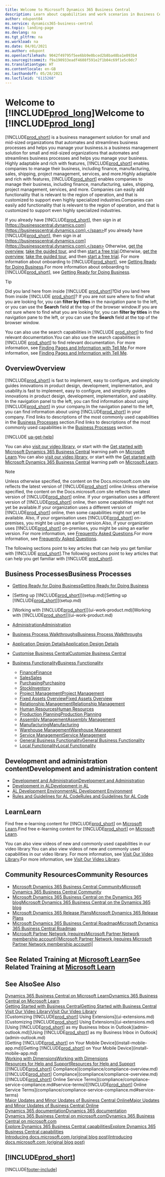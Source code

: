 ```yaml
---
title: Welcome to Microsoft Dynamics 365 Business Central
description: Learn about capabilities and work scenarios in Business Central that helps companies manage their business, including finance, manufacturing, sales, shipping, project management, services, and more.
author: edupont04
ms.service: dynamics365-business-central
ms.topic: landing-page
ms.devlang: na
ms.tgt_pltfrm: na
ms.workload: na
ms.date: 04/01/2021
ms.author: edupont
ms.openlocfilehash: 9042f49795f5ee6bb9e0bced2b8ba48ba1e093b4
ms.sourcegitcommit: f9a190933eadf4608f591e2f1b04c69f1e5c0dc7
ms.translationtype: HT
ms.contentlocale: en-GB
ms.lasthandoff: 05/28/2021
ms.locfileid: "6115268"
---
```

# <a name="welcome-to-prod_long"></a><span data-ttu-id="d5fbd-103">Welcome to [!INCLUDE[prod_long](includes/prod_long.md)]</span><span class="sxs-lookup"><span data-stu-id="d5fbd-103">Welcome to [!INCLUDE[prod_long](includes/prod_long.md)]</span></span>

[!INCLUDE[prod_short](includes/prod_short.md)] <span data-ttu-id="d5fbd-104">is a business management solution for small and mid-sized organizations that automates and streamlines business processes and helps you manage your business.</span><span class="sxs-lookup"><span data-stu-id="d5fbd-104">is a business management solution for small and mid-sized organizations that automates and streamlines business processes and helps you manage your business.</span></span> <span data-ttu-id="d5fbd-105">Highly adaptable and rich with features, [!INCLUDE[prod_short](includes/prod_short.md)] enables companies to manage their business, including finance, manufacturing, sales, shipping, project management, services, and more.</span><span class="sxs-lookup"><span data-stu-id="d5fbd-105">Highly adaptable and rich with features, [!INCLUDE[prod_short](includes/prod_short.md)] enables companies to manage their business, including finance, manufacturing, sales, shipping, project management, services, and more.</span></span> <span data-ttu-id="d5fbd-106">Companies can easily add functionality that is relevant to the region of operation, and that is customized to support even highly specialized industries.</span><span class="sxs-lookup"><span data-stu-id="d5fbd-106">Companies can easily add functionality that is relevant to the region of operation, and that is customized to support even highly specialized industries.</span></span>  

<span data-ttu-id="d5fbd-107">If you already have [!INCLUDE[prod_short](includes/prod_short.md)], then sign in at [https://businesscentral.dynamics.com](https://businesscentral.dynamics.com).</span><span class="sxs-lookup"><span data-stu-id="d5fbd-107">If you already have [!INCLUDE[prod_short](includes/prod_short.md)], then sign in at [https://businesscentral.dynamics.com](https://businesscentral.dynamics.com).</span></span> <span data-ttu-id="d5fbd-108">Otherwise, [get the overview](https://dynamics.microsoft.com/business-central/overview/),  [take the guided tour](https://dynamics.microsoft.com/en-us/guidedtour/dynamics/business-central/1/1), and then [start a free trial](https://go.microsoft.com/fwlink/?linkid=847861).</span><span class="sxs-lookup"><span data-stu-id="d5fbd-108">Otherwise, [get the overview](https://dynamics.microsoft.com/business-central/overview/),  [take the guided tour](https://dynamics.microsoft.com/en-us/guidedtour/dynamics/business-central/1/1), and then [start a free trial](https://go.microsoft.com/fwlink/?linkid=847861).</span></span> <span data-ttu-id="d5fbd-109">For more information about onboarding to [!INCLUDE[prod_short](includes/prod_short.md)], see [Getting Ready for Doing Business](ui-get-ready-business.md).</span><span class="sxs-lookup"><span data-stu-id="d5fbd-109">For more information about onboarding to [!INCLUDE[prod_short](includes/prod_short.md)], see [Getting Ready for Doing Business](ui-get-ready-business.md).</span></span>  

> [!TIP]
> <span data-ttu-id="d5fbd-110">Did you land here from inside [!INCLUDE [prod_short](includes/prod_short.md)]?</span><span class="sxs-lookup"><span data-stu-id="d5fbd-110">Did you land here from inside [!INCLUDE [prod_short](includes/prod_short.md)]?</span></span> <span data-ttu-id="d5fbd-111">If you are not sure where to find what you are looking for, you can **filter by titles** in the navigation pane to the left, or you can use the **Search** field at the top of the browser window.</span><span class="sxs-lookup"><span data-stu-id="d5fbd-111">If you are not sure where to find what you are looking for, you can **filter by titles** in the navigation pane to the left, or you can use the **Search** field at the top of the browser window.</span></span>  
>
> <span data-ttu-id="d5fbd-112">You can also use the search capabilities in [!INCLUDE [prod_short](includes/prod_short.md)] to find relevant documentation.</span><span class="sxs-lookup"><span data-stu-id="d5fbd-112">You can also use the search capabilities in [!INCLUDE [prod_short](includes/prod_short.md)] to find relevant documentation.</span></span> <span data-ttu-id="d5fbd-113">For more information, see [Finding Pages and Information with Tell Me](ui-search.md).</span><span class="sxs-lookup"><span data-stu-id="d5fbd-113">For more information, see [Finding Pages and Information with Tell Me](ui-search.md).</span></span>

## <a name="overview"></a><span data-ttu-id="d5fbd-114">Overview</span><span class="sxs-lookup"><span data-stu-id="d5fbd-114">Overview</span></span>

[!INCLUDE[prod_short](includes/prod_short.md)] <span data-ttu-id="d5fbd-115">is fast to implement, easy to configure, and simplicity guides innovations in product design, development, implementation, and usability.</span><span class="sxs-lookup"><span data-stu-id="d5fbd-115">is fast to implement, easy to configure, and simplicity guides innovations in product design, development, implementation, and usability.</span></span> <span data-ttu-id="d5fbd-116">In the navigation panel to the left, you can find information about using [!INCLUDE[prod_short](includes/prod_short.md)] in your company.</span><span class="sxs-lookup"><span data-stu-id="d5fbd-116">In the navigation panel to the left, you can find information about using [!INCLUDE[prod_short](includes/prod_short.md)] in your company.</span></span> <span data-ttu-id="d5fbd-117">Find links to descriptions of the most commonly used capabilities in the [Business Processes](#business-processes) section.</span><span class="sxs-lookup"><span data-stu-id="d5fbd-117">Find links to descriptions of the most commonly used capabilities in the [Business Processes](#business-processes) section.</span></span>  

[!INCLUDE [ua-get-help](includes/ua-get-help.md)]

<span data-ttu-id="d5fbd-118">You can also [visit our video library](across-videos.md), or start with the [Get started with Microsoft Dynamics 365 Business Central](/learn/paths/get-started-dynamics-365-business-central/) learning path on [Microsoft Learn](/learn/dynamics365/business-central?WT.mc_id=dyn365bc_landingpage-docs).</span><span class="sxs-lookup"><span data-stu-id="d5fbd-118">You can also [visit our video library](across-videos.md), or start with the [Get started with Microsoft Dynamics 365 Business Central](/learn/paths/get-started-dynamics-365-business-central/) learning path on [Microsoft Learn](/learn/dynamics365/business-central?WT.mc_id=dyn365bc_landingpage-docs).</span></span>  

> [!NOTE]
> <span data-ttu-id="d5fbd-119">Unless otherwise specified, the content on the Docs.microsoft.com site reflects the latest version of [!INCLUDE[prod_short](includes/prod_short.md)] online.</span><span class="sxs-lookup"><span data-stu-id="d5fbd-119">Unless otherwise specified, the content on the Docs.microsoft.com site reflects the latest version of [!INCLUDE[prod_short](includes/prod_short.md)] online.</span></span> <span data-ttu-id="d5fbd-120">If your organisation uses a different version of [!INCLUDE[prod_short](includes/prod_short.md)] online, then some capabilities might not yet be available.</span><span class="sxs-lookup"><span data-stu-id="d5fbd-120">If your organization uses a different version of [!INCLUDE[prod_short](includes/prod_short.md)] online, then some capabilities might not yet be available.</span></span> <span data-ttu-id="d5fbd-121">Also, if your organisation uses [!INCLUDE[prod_short](includes/prod_short.md)] on-premises, you might be using an earlier version.</span><span class="sxs-lookup"><span data-stu-id="d5fbd-121">Also, if your organization uses [!INCLUDE[prod_short](includes/prod_short.md)] on-premises, you might be using an earlier version.</span></span> <span data-ttu-id="d5fbd-122">For more information, see [Frequently Asked Questions](across-faq.yml).</span><span class="sxs-lookup"><span data-stu-id="d5fbd-122">For more information, see [Frequently Asked Questions](across-faq.yml).</span></span>

<span data-ttu-id="d5fbd-123">The following sections point to key articles that can help you get familiar with [!INCLUDE [prod_short](includes/prod_short.md)].</span><span class="sxs-lookup"><span data-stu-id="d5fbd-123">The following sections point to key articles that can help you get familiar with [!INCLUDE [prod_short](includes/prod_short.md)].</span></span>  

## <a name="business-processes"></a><span data-ttu-id="d5fbd-124">Business Processes</span><span class="sxs-lookup"><span data-stu-id="d5fbd-124">Business Processes</span></span>

- [<span data-ttu-id="d5fbd-125">Getting Ready for Doing Business</span><span class="sxs-lookup"><span data-stu-id="d5fbd-125">Getting Ready for Doing Business</span></span>](ui-get-ready-business.md)
- <span data-ttu-id="d5fbd-126">[Setting up [!INCLUDE[prod_short](includes/prod_short.md)]](setup.md)</span><span class="sxs-lookup"><span data-stu-id="d5fbd-126">[Setting up [!INCLUDE[prod_short](includes/prod_short.md)]](setup.md)</span></span>
- <span data-ttu-id="d5fbd-127">[Working with [!INCLUDE[prod_short](includes/prod_short.md)]](ui-work-product.md)</span><span class="sxs-lookup"><span data-stu-id="d5fbd-127">[Working with [!INCLUDE[prod_short](includes/prod_short.md)]](ui-work-product.md)</span></span>
- [<span data-ttu-id="d5fbd-128">Administration</span><span class="sxs-lookup"><span data-stu-id="d5fbd-128">Administration</span></span>](admin-setup-and-administration.md)
- [<span data-ttu-id="d5fbd-129">Business Process Walkthroughs</span><span class="sxs-lookup"><span data-stu-id="d5fbd-129">Business Process Walkthroughs</span></span>](walkthrough-business-process-walkthroughs.md)
- [<span data-ttu-id="d5fbd-130">Application Design Details</span><span class="sxs-lookup"><span data-stu-id="d5fbd-130">Application Design Details</span></span>](design-details-application-design.md)
- [<span data-ttu-id="d5fbd-131">Customise Business Central</span><span class="sxs-lookup"><span data-stu-id="d5fbd-131">Customize Business Central</span></span>](ui-customizing-overview.md)
- [<span data-ttu-id="d5fbd-132">Business Functionality</span><span class="sxs-lookup"><span data-stu-id="d5fbd-132">Business Functionality</span></span>](across-business-functionality.md)

  - [<span data-ttu-id="d5fbd-133">Finance</span><span class="sxs-lookup"><span data-stu-id="d5fbd-133">Finance</span></span>](finance.md)
  - [<span data-ttu-id="d5fbd-134">Sales</span><span class="sxs-lookup"><span data-stu-id="d5fbd-134">Sales</span></span>](sales-manage-sales.md)
  - [<span data-ttu-id="d5fbd-135">Purchasing</span><span class="sxs-lookup"><span data-stu-id="d5fbd-135">Purchasing</span></span>](purchasing-manage-purchasing.md)
  - [<span data-ttu-id="d5fbd-136">Stock</span><span class="sxs-lookup"><span data-stu-id="d5fbd-136">Inventory</span></span>](inventory-manage-inventory.md)
  - [<span data-ttu-id="d5fbd-137">Project Management</span><span class="sxs-lookup"><span data-stu-id="d5fbd-137">Project Management</span></span>](projects-manage-projects.md)
  - [<span data-ttu-id="d5fbd-138">Fixed Assets Overview</span><span class="sxs-lookup"><span data-stu-id="d5fbd-138">Fixed Assets Overview</span></span>](fa-manage.md)
  - [<span data-ttu-id="d5fbd-139">Relationship Management</span><span class="sxs-lookup"><span data-stu-id="d5fbd-139">Relationship Management</span></span>](marketing-relationship-management.md)
  - [<span data-ttu-id="d5fbd-140">Human Resources</span><span class="sxs-lookup"><span data-stu-id="d5fbd-140">Human Resources</span></span>](hr-manage-human-resources.md)
  - [<span data-ttu-id="d5fbd-141">Production Planning</span><span class="sxs-lookup"><span data-stu-id="d5fbd-141">Production Planning</span></span>](production-planning.md)
  - [<span data-ttu-id="d5fbd-142">Assembly Management</span><span class="sxs-lookup"><span data-stu-id="d5fbd-142">Assembly Management</span></span>](assembly-assemble-items.md)
  - [<span data-ttu-id="d5fbd-143">Manufacturing</span><span class="sxs-lookup"><span data-stu-id="d5fbd-143">Manufacturing</span></span>](production-manage-manufacturing.md)
  - [<span data-ttu-id="d5fbd-144">Warehouse Management</span><span class="sxs-lookup"><span data-stu-id="d5fbd-144">Warehouse Management</span></span>](warehouse-manage-warehouse.md)
  - [<span data-ttu-id="d5fbd-145">Service Management</span><span class="sxs-lookup"><span data-stu-id="d5fbd-145">Service Management</span></span>](service-service.md)
  - [<span data-ttu-id="d5fbd-146">General Business Functionality</span><span class="sxs-lookup"><span data-stu-id="d5fbd-146">General Business Functionality</span></span>](ui-across-business-areas.md)
  - [<span data-ttu-id="d5fbd-147">Local Functionality</span><span class="sxs-lookup"><span data-stu-id="d5fbd-147">Local Functionality</span></span>](about-localization.md)

## <a name="development-and-administration-content"></a><span data-ttu-id="d5fbd-148">Development and administration content</span><span class="sxs-lookup"><span data-stu-id="d5fbd-148">Development and administration content</span></span>

- [<span data-ttu-id="d5fbd-149">Development and Administration</span><span class="sxs-lookup"><span data-stu-id="d5fbd-149">Development and Administration</span></span>](/dynamics365/business-central/dev-itpro/index)
- [<span data-ttu-id="d5fbd-150">Development in AL</span><span class="sxs-lookup"><span data-stu-id="d5fbd-150">Development in AL</span></span>](/dynamics365/business-central/dev-itpro/developer/devenv-dev-overview)
- [<span data-ttu-id="d5fbd-151">AL Development Environment</span><span class="sxs-lookup"><span data-stu-id="d5fbd-151">AL Development Environment</span></span>](/dynamics365/business-central/dev-itpro/developer/devenv-reference-overview)
- [<span data-ttu-id="d5fbd-152">Rules and Guidelines for AL Code</span><span class="sxs-lookup"><span data-stu-id="d5fbd-152">Rules and Guidelines for AL Code</span></span>](/dynamics365/business-central/dev-itpro/compliance/apptest-overview)

## <a name="learn"></a><span data-ttu-id="d5fbd-153">Learn</span><span class="sxs-lookup"><span data-stu-id="d5fbd-153">Learn</span></span>

<span data-ttu-id="d5fbd-154">Find free e-learning content for [!INCLUDE[prod_short](includes/prod_short.md)] on [Microsoft Learn](/learn/dynamics365/business-central?WT.mc_id=dyn365bc_landingpage-docs).</span><span class="sxs-lookup"><span data-stu-id="d5fbd-154">Find free e-learning content for [!INCLUDE[prod_short](includes/prod_short.md)] on [Microsoft Learn](/learn/dynamics365/business-central?WT.mc_id=dyn365bc_landingpage-docs).</span></span>  

<span data-ttu-id="d5fbd-155">You can also view videos of new and commonly used capabilities in our video library.</span><span class="sxs-lookup"><span data-stu-id="d5fbd-155">You can also view videos of new and commonly used capabilities in our video library.</span></span> <span data-ttu-id="d5fbd-156">For more information, see [Visit Our Video Library](across-videos.md).</span><span class="sxs-lookup"><span data-stu-id="d5fbd-156">For more information, see [Visit Our Video Library](across-videos.md).</span></span>  

## <a name="community-resources"></a><span data-ttu-id="d5fbd-157">Community Resources</span><span class="sxs-lookup"><span data-stu-id="d5fbd-157">Community Resources</span></span>

- [<span data-ttu-id="d5fbd-158">Microsoft Dynamics 365 Business Central Community</span><span class="sxs-lookup"><span data-stu-id="d5fbd-158">Microsoft Dynamics 365 Business Central Community</span></span>](https://community.dynamics.com/business)
- [<span data-ttu-id="d5fbd-159">Microsoft Dynamics 365 Business Central on the Dynamics 365 blog</span><span class="sxs-lookup"><span data-stu-id="d5fbd-159">Microsoft Dynamics 365 Business Central on the Dynamics 365 blog</span></span>](https://cloudblogs.microsoft.com/dynamics365/it/product/business-central/)
- [<span data-ttu-id="d5fbd-160">Microsoft Dynamics 365 Release Plans</span><span class="sxs-lookup"><span data-stu-id="d5fbd-160">Microsoft Dynamics 365 Release Plans</span></span>](/dynamics365/release-plans/)
- [<span data-ttu-id="d5fbd-161">Microsoft Dynamics 365 Business Central Roadmap</span><span class="sxs-lookup"><span data-stu-id="d5fbd-161">Microsoft Dynamics 365 Business Central Roadmap</span></span>](https://dynamics.microsoft.com/roadmap/business-central/)
- <span data-ttu-id="d5fbd-162">[Microsoft Partner Network \(requiresMicrosoft Partner Network membership account\)](https://mspartner.microsoft.com/en/us/windows/index.aspx)|</span><span class="sxs-lookup"><span data-stu-id="d5fbd-162">[Microsoft Partner Network \(requires Microsoft Partner Network membership account\)](https://mspartner.microsoft.com/en/us/windows/index.aspx)|</span></span>  

## <a name="see-related-training-at-microsoft-learn"></a><span data-ttu-id="d5fbd-163">See Related Training at [Microsoft Learn](/learn/dynamics365/business-central?WT.mc_id=dyn365bc_landingpage-docs)</span><span class="sxs-lookup"><span data-stu-id="d5fbd-163">See Related Training at [Microsoft Learn](/learn/dynamics365/business-central?WT.mc_id=dyn365bc_landingpage-docs)</span></span>

## <a name="see-also"></a><span data-ttu-id="d5fbd-164">See Also</span><span class="sxs-lookup"><span data-stu-id="d5fbd-164">See Also</span></span>

[<span data-ttu-id="d5fbd-165">Dynamics 365 Business Central on Microsoft Learn</span><span class="sxs-lookup"><span data-stu-id="d5fbd-165">Dynamics 365 Business Central on Microsoft Learn</span></span>](/learn/dynamics365/business-central?WT.mc_id=dyn365bc_landingpage-docs)  
[<span data-ttu-id="d5fbd-166">Getting Started with Business Central</span><span class="sxs-lookup"><span data-stu-id="d5fbd-166">Getting Started with Business Central</span></span>](ui-get-ready-business.md)  
[<span data-ttu-id="d5fbd-167">Visit Our Video Library</span><span class="sxs-lookup"><span data-stu-id="d5fbd-167">Visit Our Video Library</span></span>](across-videos.md)  
<span data-ttu-id="d5fbd-168">[Customizing [!INCLUDE[prod_short](includes/prod_short.md)] Using Extensions](ui-extensions.md)</span><span class="sxs-lookup"><span data-stu-id="d5fbd-168">[Customizing [!INCLUDE[prod_short](includes/prod_short.md)] Using Extensions](ui-extensions.md)</span></span>  
<span data-ttu-id="d5fbd-169">[Using [!INCLUDE[prod_short](includes/prod_short.md)] as my Business Inbox in Outlook](admin-outlook.md)</span><span class="sxs-lookup"><span data-stu-id="d5fbd-169">[Using [!INCLUDE[prod_short](includes/prod_short.md)] as my Business Inbox in Outlook](admin-outlook.md)</span></span>  
<span data-ttu-id="d5fbd-170">[Getting [!INCLUDE[prod_short](includes/prod_short.md)] on Your Mobile Device](install-mobile-app.md)</span><span class="sxs-lookup"><span data-stu-id="d5fbd-170">[Getting [!INCLUDE[prod_short](includes/prod_short.md)] on Your Mobile Device](install-mobile-app.md)</span></span>  
[<span data-ttu-id="d5fbd-171">Working with Dimensions</span><span class="sxs-lookup"><span data-stu-id="d5fbd-171">Working with Dimensions</span></span>](finance-dimensions.md)  
[<span data-ttu-id="d5fbd-172">Resources for Help and Support</span><span class="sxs-lookup"><span data-stu-id="d5fbd-172">Resources for Help and Support</span></span>](product-help-and-support.md)  
<span data-ttu-id="d5fbd-173">[[!INCLUDE[prod_short](includes/prod_short.md)] Compliance](compliance/compliance-overview.md)</span><span class="sxs-lookup"><span data-stu-id="d5fbd-173">[[!INCLUDE[prod_short](includes/prod_short.md)] Compliance](compliance/compliance-overview.md)</span></span>  
<span data-ttu-id="d5fbd-174">[[!INCLUDE[prod_short](includes/prod_short.md)] Online Service Terms](compliance/compliance-service-compliance.md#service-terms)</span><span class="sxs-lookup"><span data-stu-id="d5fbd-174">[[!INCLUDE[prod_short](includes/prod_short.md)] Online Service Terms](compliance/compliance-service-compliance.md#service-terms)</span></span>  
[<span data-ttu-id="d5fbd-175">Major Updates and Minor Updates of Business Central Online</span><span class="sxs-lookup"><span data-stu-id="d5fbd-175">Major Updates and Minor Updates of Business Central Online</span></span>](/dynamics365/business-central/dev-itpro/administration/update-rollout-timeline)  
[<span data-ttu-id="d5fbd-176">Dynamics 365 documentation</span><span class="sxs-lookup"><span data-stu-id="d5fbd-176">Dynamics 365 documentation</span></span>](/dynamics365/)  
[<span data-ttu-id="d5fbd-177">Dynamics 365 Business Central on microsoft.com</span><span class="sxs-lookup"><span data-stu-id="d5fbd-177">Dynamics 365 Business Central on microsoft.com</span></span>](https://dynamics.microsoft.com/business-central/overview/)  
[<span data-ttu-id="d5fbd-178">Explore Dynamics 365 Business Central capabilities</span><span class="sxs-lookup"><span data-stu-id="d5fbd-178">Explore Dynamics 365 Business Central capabilities</span></span>](https://dynamics.microsoft.com/business-central/capabilities/)  
[<span data-ttu-id="d5fbd-179">Introducing docs.microsoft.com (original blog post)</span><span class="sxs-lookup"><span data-stu-id="d5fbd-179">Introducing docs.microsoft.com (original blog post)</span></span>](/teamblog/introducing-docs-microsoft-com)  

## [!INCLUDE[prod_short](includes/free_trial_md.md)]

<!--comment out for 3 days[![RSS Subscription](/dynamics365-release-plan/media/feed-icon.png "RSS Subscription")](https://go.microsoft.com/fwlink/?linkid=2161350) Updates to Dynamics 365 Business Central documentation-->

[!INCLUDE[footer-include](includes/footer-banner.md)]
